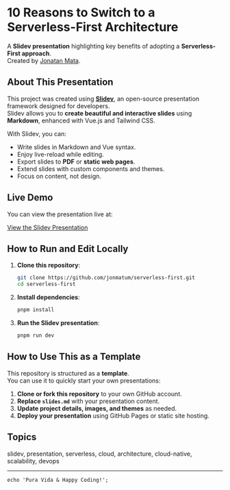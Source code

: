 # 10 Reasons to Switch to a Serverless-First Architecture

A **Slidev presentation** highlighting key benefits of adopting a **Serverless-First approach**.  
Created by [Jonatan Mata](https://jonmatum.dev).

## About This Presentation

This project was created using **[Slidev](https://sli.dev/)**, an open-source presentation framework designed for developers.  
Slidev allows you to **create beautiful and interactive slides** using **Markdown**, enhanced with Vue.js and Tailwind CSS.

With Slidev, you can:

- Write slides in Markdown and Vue syntax.
- Enjoy live-reload while editing.
- Export slides to **PDF** or **static web pages**.
- Extend slides with custom components and themes.
- Focus on content, not design.

## Live Demo

You can view the presentation live at:

[View the Slidev Presentation](https://jonmatum.github.io/slidev-serverless-first/)

## How to Run and Edit Locally

1. **Clone this repository**:
   ```bash
   git clone https://github.com/jonmatum/serverless-first.git
   cd serverless-first
   ```
2. **Install dependencies**:
   ```bash
   pnpm install
   ```
3. **Run the Slidev presentation**:
   ```bash
   pnpm run dev
   ```

## How to Use This as a Template

This repository is structured as a **template**.  
You can use it to quickly start your own presentations:

1. **Clone or fork this repository** to your own GitHub account.
2. **Replace `slides.md`** with your presentation content.
3. **Update project details, images, and themes** as needed.
4. **Deploy your presentation** using GitHub Pages or static site hosting.

## Topics

slidev, presentation, serverless, cloud, architecture, cloud-native, scalability, devops

---

```shell
echo 'Pura Vida & Happy Coding!';
```
